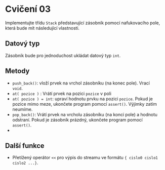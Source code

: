 # Cvičení 03

Implementujte třídu `Stack` představující zásobník pomocí nafukovacího pole, která bude mít následující vlastnosti.

## Datový typ

Zásobník bude pro jednoduchost ukládat datový typ `int`.

## Metody

* `push_back()`: vloží prvek na vrchol zásobníku (na konec pole). Vrací `void`.
* `at( pozice )` : Vrátí prvek na pozici `pozice` v poli
* `at( pozice ) = int`: upraví hodnotu prvku na pozici `pozice`. Pokud je pozice mimo meze, ukončete program pomocí `assert()`. Výjimky zatím neumíme.
* `pop_back()`: Vrátí prvek na vrcholu zásobníku (na konci pole) a hodnotu odstraní. Pokud je zásobník prázdný, ukončete program pomocí `assert()`.
* 

## Další funkce

* Přetížený operátor `<<` pro výpis do streamu ve formátu `{ cislo0 cislo1 cislo2 ...}`.

